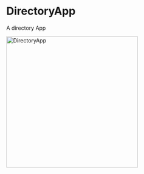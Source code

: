 # DirectoryApp
A directory App

<img width="346" alt="DirectoryApp" src="https://user-images.githubusercontent.com/107641866/181130638-88ce7376-e1eb-4372-b8ad-27d3d593ba96.png">


